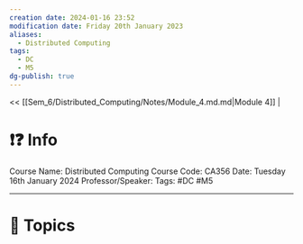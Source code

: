 ```yaml
---
creation date: 2024-01-16 23:52
modification date: Friday 20th January 2023
aliases:
  - Distributed Computing
tags:
  - DC
  - M5
dg-publish: true
---
```


<< [[Sem_6/Distributed_Computing/Notes/Module_4.md.md|Module 4]]  | 

# ❗❓ Info
Course Name: Distributed Computing
Course Code: CA356
Date: Tuesday 16th January 2024
Professor/Speaker: 
Tags: #DC #M5

---
# 📃 Topics